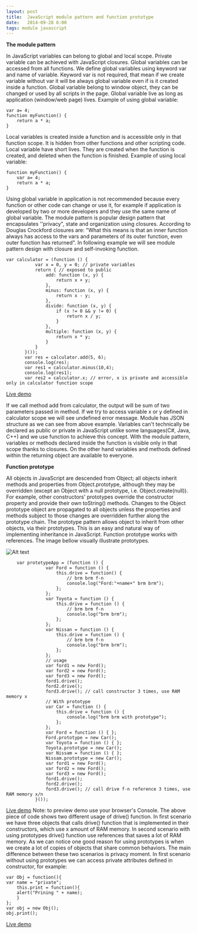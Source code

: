 ```yaml
---
layout: post
title:  JavaScript module pattern and function prototype
date:   2014-09-28 6:00
tags: module javascript
---
```


**The module pattern**

In JavaScript variables can belong to global and local scope. Private variable can be achieved with JavaScript closures. 
Global variables can be accessed from all functions. We define global variables using keyword var and name of variable. Keyword var is not required, that mean if we create variable without var it will be always global variable even if is it created inside a function. Global variable belong to window object, they can be changed or used by all scripts in the page. Global variable live as long as application (window/web page) lives.
Example of using global variable:

    var a= 4;
    function myFunction() {
        return a * a;
    }

Local variables is created inside a function and is accessible only in that function scope. It is hidden from other functions and other scripting code. Local variable have short lives. They are created when the function is created, and deleted when the function is finished.
Example of using local variable:

    function myFunction() {
        var a= 4;
        return a * a;
    }


Using global variable in application is not recommended because every function or other code can change or use it, for example if application is developed by two or more developers and they use the same name of global variable. 
The module pattern is popular design pattern that encapsulates ''privacy", state and organization using closures. According to Douglas Crockford closures are:
"What this means is that an inner function always has access to the vars and parameters of its outer function, even outer function has returned".
In following example we will see module pattern design with closure and self-invoking function.

    var calculator = (function () {
               var x = 0, y = 0; // private variables
               return { // exposed to public
                   add: function (x, y) {
                       return x + y;
                   },
                   minus: function (x, y) {
                       return x - y;
                   },
                   divide: function (x, y) {
                       if (x != 0 && y != 0) {
                           return x / y;
                       }
                   },
                   multiple: function (x, y) {
                       return x * y;
                   }
               }
           }());
           var res = calculator.add(5, 6);
           console.log(res);
           var res1 = calculator.minus(10,4);
           console.log(res1);
           var res2 = calculator.x; // error, x is private and accessible only in calculator function scope


[Live demo](http://jsfiddle.net/13j5wr2y/1/) 

If we call method add from calculator, the output will be sum of two parameters passed in method.
If we try to access variable x or y defined in calculator scope we will see undefined error message.
Module has JSON structure as we can see from above example. Variables can't technically be declared as
public or private in JavaScript unlike some languages(C#, Java, C++) and we 
use function to achieve this concept. With the module pattern, variables or methods declared 
inside the function is visible only in that scope thanks to closures. On the other hand variables 
and methods defined within the returning object are available to everyone.

**Function prototype**

All objects in JavaScript are descended from Object; all objects inherit methods and properties from Object.prototype,
although they may be overridden (except an Object with a null prototype, i.e. Object.create(null)). For example, 
other constructors' prototypes override the constructor property and provide their own toString() methods. Changes to 
the Object prototype object are propagated to all objects unless the properties and methods subject to those changes are
overridden further along the prototype chain. The prototype pattern allows object to inherit from other objects, via their prototypes.
This is an easy and natural way of implementing inheritance in JavaScript. Function prototype works with references. The image bellow visually illustrate  prototypes.

![Alt text](/front-end-tech/assets/images/js-module.png "Optional title")

        var prototypeApp = (function () {
                   var Ford = function () {
                       this.drive = function() {
                           // brm brm f-n
                           console.log("Ford:"+name+" brm brm");
                       };
                   };
                   var Toyota = function () {
                       this.drive = function () {
                           // brm brm f-n
                           console.log("brm brm");
                       };
                   };
                   var Nissan = function () {
                       this.drive = function () {
                           // brm brm f-n
                           console.log("brm brm");
                       };
                   };
                   // usage
                   var ford1 = new Ford();
                   var ford2 = new Ford();
                   var ford3 = new Ford();
                   ford1.drive();
                   ford2.drive();
                   ford3.drive(); // call constructor 3 times, use RAM memory x
                   // With prototype
                   var Car = function () {
                       this.drive = function () {
                           console.log("brm brm with prototype");
                       };
                   };
                   var Ford = function () { };
                   Ford.prototype = new Car();
                   var Toyota = function () { };
                   Toyota.prototype = new Car();
                   var Nissam = function () { };
                   Nissam.prototype = new Car();
                   var ford1 = new Ford();
                   var ford2 = new Ford();
                   var ford3 = new Ford();
                   ford1.drive();
                   ford2.drive();
                   ford3.drive(); // call drive f-n reference 3 times, use RAM memory x/n
               }());

[Live demo](http://jsfiddle.net/13j5wr2y/)
Note: to preview demo use your browser's Console.
The above piece of code shows two different usage of drive() function. In first scenario we have three objects that calls drive() function that is implemented in their constructors, which use x amount of RAM memory. In second scenario with using prototypes drive() function use references that saves a lot of RAM memory. As we can notice one good reason for using prototypes is when we create a lot of copies of objects that share common behaviors.
The main difference between these two scenarios is privacy moment. In first scenario without using prototypes we can access private attributes defined in constructor, for example:


    var Obj = function(){
    var name = "private";
        this.print = function(){
        alert("Prining " + name);
        }
    };
    var obj = new Obj();
    obj.print();

[Live demo](http://jsfiddle.net/kqcchbz7/)